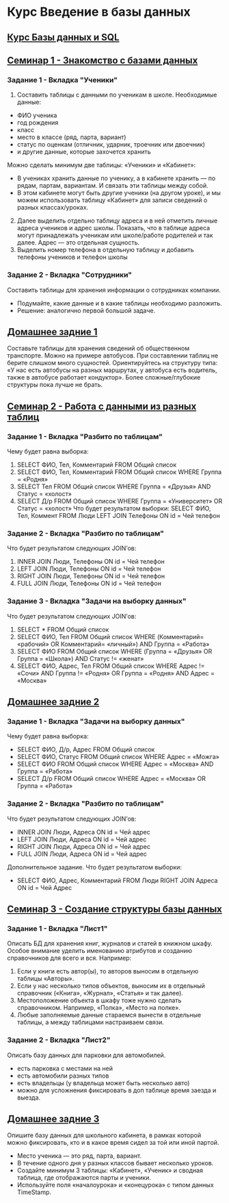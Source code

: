 # Курс Введение в базы данных
## [Курс Базы данных и SQL](https://github.com/Alexey913/MySQL.git)

## [Семинар 1 - Знакомство с базами данных](Seminar1/Seminar1.xlsx)
### Задание 1 - Вкладка "Ученики"
1. Составить таблицы с данными по ученикам в школе. Необходимые данные:
* ФИО ученика
* год рождения
* класс
* место в классе (ряд, парта, вариант)
* статус по оценкам (отличник, ударник, троечник или двоечник)
* и другие данные, которые захочется хранить

Можно сделать минимум две таблицы: «Ученики» и «Кабинет»:
* В учениках хранить данные по ученику, а в кабинете хранить — по рядам, партам, вариантам. И связать эти таблицы между собой.
* В этом кабинете могут быть другие ученики (на другом уроке), и мы можем использовать таблицу «Кабинет» для записи сведений о разных классах/уроках.
2. Далее выделить отдельно таблицу адреса и в ней отметить личные адреса учеников и адрес школы. Показать, что в таблице адреса могут принадлежать ученикам или школе/работе родителей и так далее. Адрес — это отдельная сущность.
3. Выделить номер телефона в отдельную таблицу и добавить телефоны учеников и телефон школы

### Задание 2 - Вкладка "Сотрудники"
Составить таблицы для хранения информации о сотрудниках компании.
* Подумайте, какие данные и в какие таблицы необходимо разложить.
* Решение: аналогично первой большой задаче.

## [Домашнее задние 1](Homework1/HW_Seminar1.xlsx)
Составьте таблицы для хранения сведений об общественном транспорте. Можно на примере автобусов. При составлении таблиц не берите слишком много сущностей. Ориентируйтесь на структуру типа: «У нас есть автобусы на разных маршрутах, у автобуса есть водитель, также в автобусе работает кондуктор». Более сложные/глубокие структуры пока лучше не брать.

## [Семинар 2 - Работа с данными из разных таблиц](Seminar2/Seminar2.xlsx)
### Задание 1 - Вкладка "Разбито по таблицам"
Чему будет равна выборка:
1. SELECT ФИО, Тел, Комментарий FROM Общий список
2. SELECT ФИО, Тел, Комментарий FROM Общий список WHERE Группа = «Родня»
3. SELECT Тел FROM Общий список WHERE Группа = «Друзья» AND Статус = «холост»
4. SELECT Д/р FROM Общий список WHERE Группа = «Университет» OR Статус = «холост»
Что будет результатом выборки:
SELECT ФИО, Тел, Коммент FROM Люди LEFT JOIN Телефоны ON id = Чей телефон
### Задание 2 - Вкладка "Разбито по таблицам"
Что будет результатом следующих JOIN’ов:
1. INNER JOIN Люди, Телефоны ON id = Чей телефон
2. LEFT JOIN Люди, Телефоны ON id = Чей телефон
3. RIGHT JOIN Люди, Телефоны ON id = Чей телефон
4. FULL JOIN Люди, Телефоны ON id = Чей телефон
### Задание 3 - Вкладка "Задачи на выборку данных"
Что будет результатом следующих JOIN’ов:
1. SELECT * FROM Общий список
3. SELECT ФИО, Тел FROM Общий список WHERE (Комментарий= «рабочий» OR Комментарий= «личный») AND Группа = «Работа»
4. SELECT ФИО FROM Общий список WHERE (Группа = «Друзья» OR Группа = «Школа») AND Статус != «женат»
5. SELECT ФИО, Адрес, Тел FROM Общий список WHERE Адрес != «Сочи» AND Группа != «Родня» OR Группа = «Родня» AND Адрес = «Москва»

## [Домашнее задние 2](Homework2/HW_Seminar2.xlsx)
### Задание 1 - Вкладка "Задачи на выборку данных"
Чему будет равна выборка:
* SELECT ФИО, Д/р, Адрес FROM Общий список
* SELECT ФИО, Статус FROM Общий список WHERE Адрес = «Можга»
* SELECT ФИО FROM Общий список WHERE Адрес = «Москва» AND Группа = «Работа»
* SELECT Д/р FROM Общий список WHERE Адрес = «Москва» OR Группа = «Работа»
### Задание 2 - Вкладка "Разбито по таблицам"
Что будет результатом следующих JOIN’ов:
* INNER JOIN Люди, Адреса ON id = Чей адрес
* LEFT JOIN Люди, Адреса ON id = Чей адрес
* RIGHT JOIN Люди, Адреса ON id = Чей адрес
* FULL JOIN Люди, Адреса ON id = Чей адрес

Дополнительное задание. Что будет результатом выборки:
* SELECT ФИО, Адрес, Комментарий FROM Люди RIGHT JOIN Адреса ON id = Чей Адрес

## [Семинар 3 - Создание структуры базы данных](Seminar3/Seminar3.xlsx)
### Задание 1 - Вкладка "Лист1"
Описать БД для хранения книг, журналов и статей в книжном шкафу. Особое внимание уделить именованию атрибутов и созданию справочников для всего и вся. Например:
1. Если у книги есть автор(ы), то авторов выносим в отдельную таблицы  «Авторы».
2. Если у нас несколько типов объектов, выносим их в отдельный справочник («Книга», «Журнал», «Статья» и так далее).
3. Местоположение объекта в шкафу тоже нужно сделать справочником. Например, «Полка», «Место на полке».
4. Любые заполняемые данные стараемся вынести в отдельные таблицы, а между таблицами настраиваем связи.
### Задание 2 - Вкладка "Лист2"
Описать базу данных для парковки для автомобилей.
* есть парковка с местами на ней
* есть автомобили разных типов
* есть владельцы (у владельца может быть несколько авто)
* можно для усложнения фиксировать в доп таблице время заезда и выезда.

## [Домашнее задние 3](Homework3/HW_Seminar3.xlsx)
Опишите базу данных для школьного кабинета, в рамках которой можно фиксировать, кто и в какое время сидел за той или иной партой.
* Место ученика — это ряд, парта, вариант.
* В течение одного дня у разных классов бывает несколько уроков.
* Создайте минимум 3 таблицы: «Кабинет», «Ученик» и сводная таблица, где отображаются парты и ученики.
* Используйте поля «началоурока» и «конецурока» с типом данных TimeStamp.
